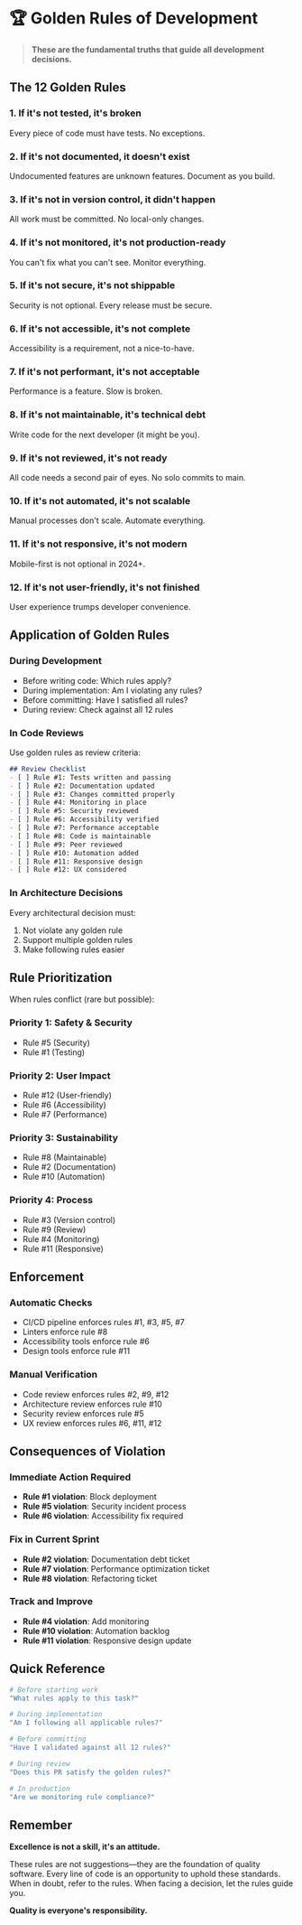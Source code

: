 # 🏆 Golden Rules of Development

> **These are the fundamental truths that guide all development decisions.**

## The 12 Golden Rules

### 1. **If it's not tested, it's broken**
Every piece of code must have tests. No exceptions.

### 2. **If it's not documented, it doesn't exist**
Undocumented features are unknown features. Document as you build.

### 3. **If it's not in version control, it didn't happen**
All work must be committed. No local-only changes.

### 4. **If it's not monitored, it's not production-ready**
You can't fix what you can't see. Monitor everything.

### 5. **If it's not secure, it's not shippable**
Security is not optional. Every release must be secure.

### 6. **If it's not accessible, it's not complete**
Accessibility is a requirement, not a nice-to-have.

### 7. **If it's not performant, it's not acceptable**
Performance is a feature. Slow is broken.

### 8. **If it's not maintainable, it's technical debt**
Write code for the next developer (it might be you).

### 9. **If it's not reviewed, it's not ready**
All code needs a second pair of eyes. No solo commits to main.

### 10. **If it's not automated, it's not scalable**
Manual processes don't scale. Automate everything.

### 11. **If it's not responsive, it's not modern**
Mobile-first is not optional in 2024+.

### 12. **If it's not user-friendly, it's not finished**
User experience trumps developer convenience.

## Application of Golden Rules

### During Development
- Before writing code: Which rules apply?
- During implementation: Am I violating any rules?
- Before committing: Have I satisfied all rules?
- During review: Check against all 12 rules

### In Code Reviews
Use golden rules as review criteria:
```markdown
## Review Checklist
- [ ] Rule #1: Tests written and passing
- [ ] Rule #2: Documentation updated
- [ ] Rule #3: Changes committed properly
- [ ] Rule #4: Monitoring in place
- [ ] Rule #5: Security reviewed
- [ ] Rule #6: Accessibility verified
- [ ] Rule #7: Performance acceptable
- [ ] Rule #8: Code is maintainable
- [ ] Rule #9: Peer reviewed
- [ ] Rule #10: Automation added
- [ ] Rule #11: Responsive design
- [ ] Rule #12: UX considered
```

### In Architecture Decisions
Every architectural decision must:
1. Not violate any golden rule
2. Support multiple golden rules
3. Make following rules easier

## Rule Prioritization

When rules conflict (rare but possible):

### Priority 1: Safety & Security
- Rule #5 (Security)
- Rule #1 (Testing)

### Priority 2: User Impact
- Rule #12 (User-friendly)
- Rule #6 (Accessibility)
- Rule #7 (Performance)

### Priority 3: Sustainability
- Rule #8 (Maintainable)
- Rule #2 (Documentation)
- Rule #10 (Automation)

### Priority 4: Process
- Rule #3 (Version control)
- Rule #9 (Review)
- Rule #4 (Monitoring)
- Rule #11 (Responsive)

## Enforcement

### Automatic Checks
- CI/CD pipeline enforces rules #1, #3, #5, #7
- Linters enforce rule #8
- Accessibility tools enforce rule #6
- Design tools enforce rule #11

### Manual Verification
- Code review enforces rules #2, #9, #12
- Architecture review enforces rule #10
- Security review enforces rule #5
- UX review enforces rules #6, #11, #12

## Consequences of Violation

### Immediate Action Required
- **Rule #1 violation**: Block deployment
- **Rule #5 violation**: Security incident process
- **Rule #6 violation**: Accessibility fix required

### Fix in Current Sprint
- **Rule #2 violation**: Documentation debt ticket
- **Rule #7 violation**: Performance optimization ticket
- **Rule #8 violation**: Refactoring ticket

### Track and Improve
- **Rule #4 violation**: Add monitoring
- **Rule #10 violation**: Automation backlog
- **Rule #11 violation**: Responsive design update

## Quick Reference

```bash
# Before starting work
"What rules apply to this task?"

# During implementation
"Am I following all applicable rules?"

# Before committing
"Have I validated against all 12 rules?"

# During review
"Does this PR satisfy the golden rules?"

# In production
"Are we monitoring rule compliance?"
```

## Remember

**Excellence is not a skill, it's an attitude.**

These rules are not suggestions—they are the foundation of quality software. Every line of code is an opportunity to uphold these standards. When in doubt, refer to the rules. When facing a decision, let the rules guide you.

**Quality is everyone's responsibility.**